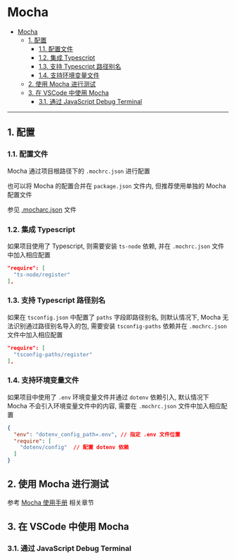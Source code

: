# Mocha

- [Mocha](#mocha)
  - [1. 配置](#1-配置)
    - [1.1. 配置文件](#11-配置文件)
    - [1.2. 集成 Typescript](#12-集成-typescript)
    - [1.3. 支持 Typescript 路径别名](#13-支持-typescript-路径别名)
    - [1.4. 支持环境变量文件](#14-支持环境变量文件)
  - [2. 使用 Mocha 进行测试](#2-使用-mocha-进行测试)
  - [3. 在 VSCode 中使用 Mocha](#3-在-vscode-中使用-mocha)
    - [3.1. 通过 JavaScript Debug Terminal](#31-通过-javascript-debug-terminal)

---

## 1. 配置

### 1.1. 配置文件

Mocha 通过项目根路径下的 `.mochrc.json` 进行配置

也可以将 Mocha 的配置合并在 `package.json` 文件内, 但推荐使用单独的 Mocha 配置文件

参见 [.mocharc.json](.mocharc.json) 文件

### 1.2. 集成 Typescript

如果项目使用了 Typescript, 则需要安装 `ts-node` 依赖, 并在 `.mochrc.json` 文件中加入相应配置

```json
"require": [
  "ts-node/register"
],
```

### 1.3. 支持 Typescript 路径别名

如果在 `tsconfig.json` 中配置了 `paths` 字段即路径别名, 则默认情况下, Mocha 无法识别通过路径别名导入的包, 需要安装 `tsconfig-paths` 依赖并在 `.mochrc.json` 文件中加入相应配置

```json
"require": [
  "tsconfig-paths/register"
],
```

### 1.4. 支持环境变量文件

如果项目中使用了 `.env` 环境变量文件并通过 `dotenv` 依赖引入, 默认情况下 Mocha 不会引入环境变量文件中的内容, 需要在 `.mochrc.json` 文件中加入相应配置

```json
{
  "env": "dotenv_config_path=.env", // 指定 .env 文件位置
  "require": [
    "dotenv/config"  // 配置 dotenv 依赖
  ]
}
```

## 2. 使用 Mocha 进行测试

参考 [Mocha 使用手册](./docs/mocha.md) 相关章节

## 3. 在 VSCode 中使用 Mocha

### 3.1. 通过 JavaScript Debug Terminal
